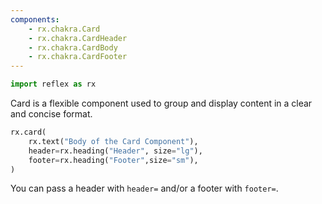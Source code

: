 ```yaml
---
components:
    - rx.chakra.Card
    - rx.chakra.CardHeader
    - rx.chakra.CardBody
    - rx.chakra.CardFooter
---
```


```python exec
import reflex as rx
```

Card is a flexible component used to group and display content in a clear and concise format.

```python demo
rx.card(
    rx.text("Body of the Card Component"), 
    header=rx.heading("Header", size="lg"), 
    footer=rx.heading("Footer",size="sm"),
)
```

You can pass a header with `header=` and/or a footer with `footer=`.


